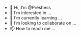 - 👋 Hi, I’m @Preshess
- 👀 I’m interested in ...
- 🌱 I’m currently learning ...
- 💞️ I’m looking to collaborate on ...
- 📫 How to reach me ...

<!---
Preshess/Preshess is a ✨ special ✨ repository because its `README.md` (this file) appears on your GitHub profile.
You can click the Preview link to take a look at your changes.
--->
